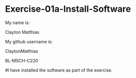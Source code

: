 # Exercise-01a-Install-Software
My name is:

Clayton Matthias

My github username is:

ClaytonMatthias

BL-MSCH-C220

#I have installed the software as part of the exercise.
